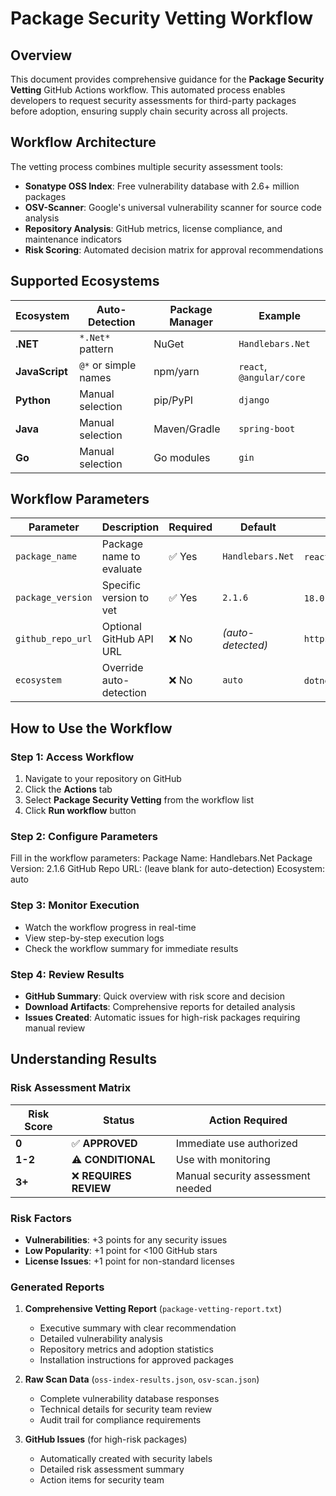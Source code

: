 # Package Security Vetting Workflow

## Overview

This document provides comprehensive guidance for the **Package Security Vetting** GitHub Actions workflow. This automated process enables developers to request security assessments for third-party packages before adoption, ensuring supply chain security across all projects.

## Workflow Architecture

The vetting process combines multiple security assessment tools:
- **Sonatype OSS Index**: Free vulnerability database with 2.6+ million packages
- **OSV-Scanner**: Google's universal vulnerability scanner for source code analysis
- **Repository Analysis**: GitHub metrics, license compliance, and maintenance indicators
- **Risk Scoring**: Automated decision matrix for approval recommendations

## Supported Ecosystems

| Ecosystem | Auto-Detection | Package Manager | Example |
|-----------|----------------|-----------------|---------|
| **.NET** | `*.Net*` pattern | NuGet | `Handlebars.Net` |
| **JavaScript** | `@*` or simple names | npm/yarn | `react`, `@angular/core` |
| **Python** | Manual selection | pip/PyPI | `django` |
| **Java** | Manual selection | Maven/Gradle | `spring-boot` |
| **Go** | Manual selection | Go modules | `gin` |

## Workflow Parameters

| Parameter | Description | Required | Default | Examples |
|-----------|-------------|----------|---------|----------|
| `package_name` | Package name to evaluate | ✅ Yes | `Handlebars.Net` | `react`, `django`, `spring-boot` |
| `package_version` | Specific version to vet | ✅ Yes | `2.1.6` | `18.0.0`, `4.2.0` |
| `github_repo_url` | Optional GitHub API URL | ❌ No | _(auto-detected)_ | `https://api.github.com/repos/facebook/react` |
| `ecosystem` | Override auto-detection | ❌ No | `auto` | `dotnet`, `npm`, `python`, `java`, `go` |

## How to Use the Workflow

### Step 1: Access Workflow
1. Navigate to your repository on GitHub
2. Click the **Actions** tab
3. Select **Package Security Vetting** from the workflow list
4. Click **Run workflow** button

### Step 2: Configure Parameters
Fill in the workflow parameters:
Package Name: Handlebars.Net
Package Version: 2.1.6
GitHub Repo URL: (leave blank for auto-detection)
Ecosystem: auto


### Step 3: Monitor Execution
- Watch the workflow progress in real-time
- View step-by-step execution logs
- Check the workflow summary for immediate results

### Step 4: Review Results
- **GitHub Summary**: Quick overview with risk score and decision
- **Download Artifacts**: Comprehensive reports for detailed analysis
- **Issues Created**: Automatic issues for high-risk packages requiring manual review

## Understanding Results

### Risk Assessment Matrix

| Risk Score | Status | Action Required |
|------------|--------|-----------------|
| **0** | ✅ **APPROVED** | Immediate use authorized |
| **1-2** | ⚠️ **CONDITIONAL** | Use with monitoring |
| **3+** | ❌ **REQUIRES REVIEW** | Manual security assessment needed |

### Risk Factors
- **Vulnerabilities**: +3 points for any security issues
- **Low Popularity**: +1 point for <100 GitHub stars
- **License Issues**: +1 point for non-standard licenses

### Generated Reports

1. **Comprehensive Vetting Report** (`package-vetting-report.txt`)
   - Executive summary with clear recommendation
   - Detailed vulnerability analysis
   - Repository metrics and adoption statistics
   - Installation instructions for approved packages

2. **Raw Scan Data** (`oss-index-results.json`, `osv-scan.json`)
   - Complete vulnerability database responses
   - Technical details for security team review
   - Audit trail for compliance requirements

3. **GitHub Issues** (for high-risk packages)
   - Automatically created with security labels
   - Detailed risk assessment summary
   - Action items for security team
